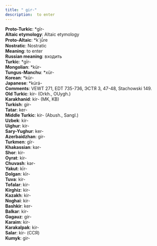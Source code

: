 ```yaml
---
title: " gir-"
description:  to enter
---
```


<strong>Proto-Turkic</strong>:  *gīr-<br>
<strong>Altaic etymology</strong>:  Altaic etymology<br>
<strong> Proto-Altaic</strong>:  *k`i̯ū́re<br>
<strong>Nostratic</strong>:  Nostratic<br>
<strong>Meaning</strong>:  to enter<br>
<strong>Russian meaning</strong>:  входить<br>
<strong>Turkic</strong>:  *gīr-<br>
<strong>Mongolian</strong>:  *kür-<br>
<strong>Tungus-Manchu</strong>:  *xür-<br>
<strong>Korean</strong>:  *kūr-<br>
<strong>Japanese</strong>:  *kúrá-<br>
<strong>Comments</strong>:  VEWT 271, EDT 735-736, ЭСТЯ 3, 47-48, Stachowski 149.<br>
<strong>Old Turkic</strong>:  kir- (Orkh., OUygh.)<br>
<strong>Karakhanid</strong>:  kir- (MK, KB)<br>
<strong>Turkish</strong>:  gir-<br>
<strong>Tatar</strong>:  ker-<br>
<strong>Middle Turkic</strong>:  kir- (Abush., Sangl.)<br>
<strong>Uzbek</strong>:  kir-<br>
<strong>Uighur</strong>:  kir-<br>
<strong>Sary-Yughur</strong>:  ker-<br>
<strong>Azerbaidzhan</strong>:  gir-<br>
<strong>Turkmen</strong>:  gīr-<br>
<strong>Khakassian</strong>:  kǝr-<br>
<strong>Shor</strong>:  kir-<br>
<strong>Oyrat</strong>:  kir-<br>
<strong>Chuvash</strong>:  kǝr-<br>
<strong>Yakut</strong>:  kīr-<br>
<strong>Dolgan</strong>:  kīr-<br>
<strong>Tuva</strong>:  kir-<br>
<strong>Tofalar</strong>:  kir-<br>
<strong>Kirghiz</strong>:  kir-<br>
<strong>Kazakh</strong>:  kir-<br>
<strong>Noghai</strong>:  kir-<br>
<strong>Bashkir</strong>:  ker-<br>
<strong>Balkar</strong>:  kir-<br>
<strong>Gagauz</strong>:  gir-<br>
<strong>Karaim</strong>:  kir-<br>
<strong>Karakalpak</strong>:  kir-<br>
<strong>Salar</strong>:  kir- (ССЯ)<br>
<strong>Kumyk</strong>:  gir-<br>


